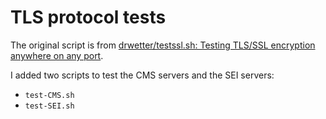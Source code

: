 # TLS protocol tests

The original script is from [drwetter/testssl.sh: Testing TLS/SSL encryption anywhere on any port](https://github.com/drwetter/testssl.sh).

I added two scripts to test the CMS servers and the SEI servers:

* `test-CMS.sh`
* `test-SEI.sh`
